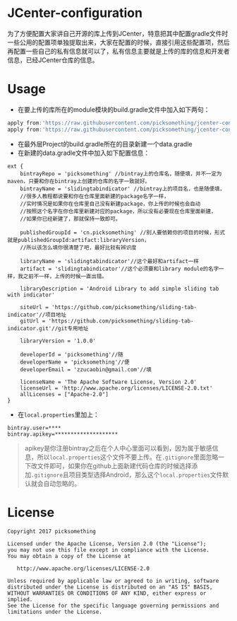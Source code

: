 JCenter-configuration
=====================

为了方便配置大家讲自己开源的库上传到JCenter，特意把其中配置gradle文件时一些公用的配置项单独提取出来，大家在配置的时候，直接引用这些配置项，然后再配置一些自己的私有信息就可以了，私有信息主要就是上传的库的信息和开发者信息，已经JCenter仓库的信息。

Usage
=====

- 在要上传的库所在的module模块的build.gradle文件中加入如下两句：

```groovy
apply from:'https://raw.githubusercontent.com/picksomething/jcenter-configuration/master/install-template.gradle'
apply from:'https://raw.githubusercontent.com/picksomething/jcenter-configuration/master/bintray-template.gradle'
```

- 在最外层Project的build.gradle所在的目录新建一个data.gradle
- 在新建的data.gradle文件中加入如下配置信息：

```
ext {
    bintrayRepo = 'picksomething' //bintray上的仓库名，随便填，并不一定为maven，只要和你在bintray上创建的仓库的名字一致就好。
    bintrayName = 'slidingtabindicator' //bintray上的项目名，也是随便填，
    //很多人教程都说要和你在仓库里面新建的package名字一样，
    //实时情况是如果你在仓库里自己没有新建package，你上传的时候也会自动
    //按照这个名字在你仓库里新建对应的package，所以没有必要现在仓库里面新建，
    //如果你已经新建了，那就保持一致即可。

    publishedGroupId = 'cn.picksomething' //别人要依赖你的项目的时候，形式就是publishedGroupId:artifact:libraryVersion，
    //所以该怎么填你很清楚了吧，最好比较有辨识度
    
    libraryName = 'slidingtabindicator'//这个最好和artifact一样
    artifact = 'slidingtabindicator'//这个必须要和library module的名字一样，我之前不一样，上传的时候一直出错。

    libraryDescription = 'Android Library to add simple sliding tab with indicator'

    siteUrl = 'https://github.com/picksomething/sliding-tab-indicator'//项目地址
    gitUrl = 'https://github.com/picksomething/sliding-tab-indicator.git'//git专用地址

    libraryVersion = '1.0.0'

    developerId = 'picksomething'//随
    developerName = 'picksomething'//便
    developerEmail = 'zzucaobin@gmail.com'//填

    licenseName = 'The Apache Software License, Version 2.0'
    licenseUrl = 'http://www.apache.org/licenses/LICENSE-2.0.txt'
    allLicenses = ["Apache-2.0"]
}
```
- 在`local.properties`里加上：  

```
bintray.user=****
bintray.apikey=********************
```

> apikey是你注册bintray之后在个人中心里面可以看到，因为属于敏感信息，所以`local.properties`这个文件不要上传。在`.gitignore`里面忽略一下改文件即可，如果你在github上面新建代码仓库的时候选择添加`.gitignore`且项目类型选择Android，那么这个`local.properties`文件默认就会自动忽略的。

License
=======

    Copyright 2017 picksomething

    Licensed under the Apache License, Version 2.0 (the "License");
    you may not use this file except in compliance with the License.
    You may obtain a copy of the License at

       http://www.apache.org/licenses/LICENSE-2.0

    Unless required by applicable law or agreed to in writing, software
    distributed under the License is distributed on an "AS IS" BASIS,
    WITHOUT WARRANTIES OR CONDITIONS OF ANY KIND, either express or implied.
    See the License for the specific language governing permissions and
    limitations under the License.